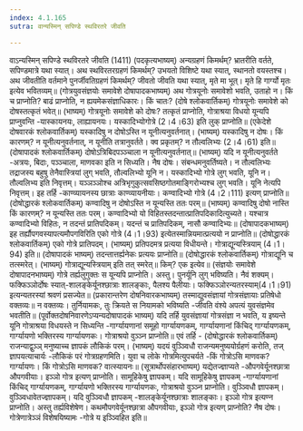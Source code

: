 ```yaml
---
index: 4.1.165
sutra: वान्यस्मिन् सपिण्डे स्थविरतरे जीवति

---
```

 वाऽन्यस्मिन् सपिण्डे स्थविरतरे जीवति (1411) (पदकृत्यभाष्यम्) अन्यग्रहणं किमर्थम्? भ्रातरीति वर्तते, सपिण्डमात्रे यथा स्यात्। अथ स्थविरतरग्रहणं किमर्थम्? उभयतो विशिष्टे यथा स्यात्, स्थानतो वयस्तश्च। अथ जीवतीति वर्तमाने पुनर्जीवतिग्रहणं किमर्थम्? जीवतो जीवति यथा स्यात्, मृते मा भूत्। मृते हि गार्ग्यो मृतः इत्येव भवितव्यम्॥ (गोत्रयुवसंज्ञयोः समावेशे दोषापादकभाष्यम्) अथ गोत्रयूनोः समावेशो भवति, उताहो न। किं च प्राप्नोति? बाढं प्राप्नोति, न ह्ययमेकसंज्ञाधिकारः। किं चातः? (दोषे श्लोकवार्तिकम्) गोत्रयूनोः समावेशे को दोषस्तत्कृतं भवेत्॥ (भाष्यम्) गोत्रयूनोः समावेशे को दोषः? तत्कृतं प्राप्नोति, गोत्राश्रया विधयो यून्यपि प्राप्नुवन्ति -यास्कायनयः, लाह्यायनयः। यस्कादिभ्योगोत्रे (2।4।63) इति लुक् प्राप्नोति॥ (एकेदेशे दोषवारकं श्लोकवार्तिकम्) यस्कादिषु न दोषोऽस्ति न यूनीत्यनुवर्तनात्। (भाष्यम्) यस्कादिषु न दोषः। किं कारणम्? न यूनीत्यनुवर्तनात्, न यूनीति तत्रानुवर्तते। क्व प्रकृतम्? न तौल्वलिभ्यः (2।4।61) इति॥ (दोषापादकं श्लोकवार्तिकम्) दोषोऽत्रिबिदपञ्ञ्चाला न यूनीत्यनुवर्तनात्॥ (भाष्यम्) यदि न यूनीत्यनुवर्तते -अत्रयः, बिदाः, पञ्ञ्चाला, माणवका इति न सिध्यति। नैष दोषः। संबन्धमनुवर्तिष्यते। न तौल्वलिभ्यः तद्राजस्य बहुषु तेनैवास्त्रियां लुग् भवति, तौल्वलिभ्यो यूनि न। यस्कादिभ्यो गोत्रे लुग् भवति, यूनि न। तौल्वलिभ्य इति निवृत्तम्। यञ्ञञ्ञोश्च अत्रिभृगुकुत्सवसिष्ठगोतमाङि्गरोभ्यश्च लुग् भवति। यूनि नेत्यपि निवृत्तम्। इह तर्हि -काण्व्यायनस्य छात्राः काण्व्यायनीयाः। कण्वादिभ्यो गोत्रे (4।2।111) इत्यण् प्राप्नोति॥ (दोषोद्धारकं श्लोकवार्तिकम्) कण्वादिषु न दोषोऽस्ति न यून्यस्ति ततः परम्॥ (भाष्यम्) कण्वादिषु दोषो नास्ति किं कारणम्? न यून्यस्ति ततः परम्। कण्वादिभ्यो यो विहितस्तदन्तात्प्रातिपदिकादित्युच्यते। यश्चात्र कण्वादिभ्यो विहितः, न तदन्तं प्रातिपदिकम्। यदन्तं च प्रातिपदिकम्, नासौ कण्वादिभ्यः॥ (दोषापादकभाष्यम्) इह तर्ह्यौपगवस्यापत्यमौपगविरिति एको गोत्रे (4।1।93) इत्येतस्मान्नियमात्प्रत्ययो न प्राप्नोति॥ (दोषोद्धारकं श्लोकवार्तिकम्) एको गोत्रे प्रातिपदम्। (भाष्यम्) प्रतिपदमत्र प्रत्यया विधीयन्ते। गोत्राद्यून्यस्त्रियाम् (4।1।94) इति॥ (दोषापादकं भाष्यम्) तदन्तात्तर्ह्यनेकः प्रत्ययः प्राप्नोति॥ (दोषोद्धारकं श्लोकवार्तिकम्) गोत्राद्यूनि च तत्स्मरेत्। (भाष्यम्) गोत्राद्यून्यस्त्रियाम् इति तत् स्मरेत्॥ किम्? एक इत्येव॥ (संज्ञयोः समावेशे दोषापादनभाष्यम्) गोत्रे तर्ह्यलुगुक्तः स यून्यपि प्राप्नोति। अस्तु। पुनर्यूनि लुग् भविष्यति। नैवं शक्यम्। फक्फिञ्ञोर्दोषः स्यात्-शालङ्केर्यूनश्छात्राः शालङ्काः, पैलश्य पैलीयाः। फक्फिञ्ञोरन्यतरस्याम्(4।1।91) इत्यन्यतरस्यां श्रवणं प्रसज्येत॥ (प्रकारान्तरेण दोषनिवारकभाष्यम्) तस्माद्युवसंज्ञायां गोत्रसंज्ञायाः प्रतिषेधो वक्तव्यः॥ न वक्तव्यः। तुर्नियामकः, तुः क्रियते स नियामको भविष्यति -जीवति वंश्ये अपत्यं युवसंज्ञमेव भवतीति॥ (पूर्वोक्तदोषनिवारणेऽप्यन्यदोषापादकं भाष्यम्) यदि तर्हि युवसंज्ञायां गोत्रसंज्ञा न भवति, य इष्यन्ते यूनि गोत्राश्रया विधयस्ते न सिध्यन्ति -गार्ग्यायणानां समूहो गार्ग्यायणकम्, गार्ग्यायणानां किंचिद् गार्ग्यायणकम्, गार्ग्यायणो भक्तिरस्य गार्ग्यायणकः। गोत्राश्रयो वुञ्ञ्न प्राप्नोति॥ एवं तर्हि - (दोषोद्धारकं श्लोकवार्तिकम्) राजन्याद्वुञ्ञ् मनुष्याच्च ज्ञापकं लौकिकं परम्। (भाष्यम्) यदयं वुञ्ञ्विधौ राजन्यमनुष्ययोर्ग्रहणं करोति, तज् ज्ञापयत्याचार्यः -लौकिकं परं गोत्रग्रहणमिति। युवा च लोके गोत्रमित्युपचर्यते -किं गोत्रोऽसि माणवक? गार्ग्यायणः। किं गोत्रोऽसि माणवक? वात्स्यायनः॥ (सूत्रार्थोपसंहारभाष्यम्) यद्येतज्ज्ञाप्यते -औपगवेर्यूनश्छात्रा औपगवीयाः। इञ्ञो गोत्र इत्यण् प्राप्नोति। सामूहिकेषु ज्ञापकम्। यदि सामूहिकेषु ज्ञापकम् -गार्ग्यायणानां किंचिद् गार्ग्यायणकम्, गार्ग्यायणो भक्तिरस्य गार्ग्यायणकः, गोत्राश्रयो वुञ्ञ्न प्राप्नोति। वुञ्ञ्विधौ ज्ञापकम्। वुञ्ञ्विधावेतज्ज्ञापकम्। यदि वुञ्ञ्विधौ ज्ञापकम् -शालङ्केर्यूनश्छात्राः शालङ्काः। इञ्ञो गोत्र इत्यण्न प्राप्नोति। अस्तु तर्ह्यविशेषेण। कथमौपगवेर्यूनश्छात्रा औपगवीयाः, इञ्ञो गोत्र इत्यण् प्राप्नोति? नैष दोषः। गोत्रेणात्रेञ्ञं विशेषयिष्यामः -गोत्रे य इञ्ञ्विहित इति॥ 